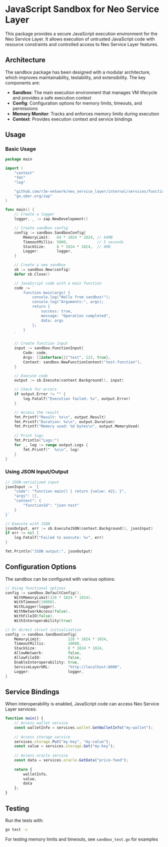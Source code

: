 # JavaScript Sandbox for Neo Service Layer

This package provides a secure JavaScript execution environment for the Neo Service Layer. It allows execution of untrusted JavaScript code with resource constraints and controlled access to Neo Service Layer features.

## Architecture

The sandbox package has been designed with a modular architecture, which improves maintainability, testability, and extensibility. The key components are:

- **Sandbox**: The main execution environment that manages VM lifecycle and provides a safe execution context
- **Config**: Configuration options for memory limits, timeouts, and permissions
- **Memory Monitor**: Tracks and enforces memory limits during execution
- **Context**: Provides execution context and service bindings

## Usage

### Basic Usage

```go
package main

import (
	"context"
	"fmt"
	"log"

	"github.com/r3e-network/neo_service_layer/internal/services/functions/runtime/sandbox"
	"go.uber.org/zap"
)

func main() {
	// Create a logger
	logger, _ := zap.NewDevelopment()

	// Create sandbox config
	config := sandbox.SandboxConfig{
		MemoryLimit:   64 * 1024 * 1024, // 64MB
		TimeoutMillis: 5000,             // 5 seconds
		StackSize:     8 * 1024 * 1024,  // 8MB
		Logger:        logger,
	}

	// Create a new sandbox
	sb := sandbox.New(config)
	defer sb.Close()

	// JavaScript code with a main function
	code := `
		function main(args) {
			console.log("Hello from sandbox!");
			console.log("Arguments:", args);
			return {
				success: true,
				message: "Operation completed",
				data: args
			};
		}
	`

	// Create function input
	input := sandbox.FunctionInput{
		Code: code,
		Args: []interface{}{"test", 123, true},
		Context: sandbox.NewFunctionContext("test-function"),
	}

	// Execute code
	output := sb.Execute(context.Background(), input)

	// Check for errors
	if output.Error != "" {
		log.Fatalf("Execution failed: %s", output.Error)
	}

	// Access the result
	fmt.Printf("Result: %v\n", output.Result)
	fmt.Printf("Duration: %v\n", output.Duration)
	fmt.Printf("Memory used: %d bytes\n", output.MemoryUsed)
	
	// Print logs
	fmt.Println("Logs:")
	for _, log := range output.Logs {
		fmt.Printf("  %s\n", log)
	}
}
```

### Using JSON Input/Output

```go
// JSON-serialized input
jsonInput := `{
	"code": "function main() { return {value: 42}; }",
	"args": [],
	"context": {
		"functionId": "json-test"
	}
}`

// Execute with JSON
jsonOutput, err := sb.ExecuteJSON(context.Background(), jsonInput)
if err != nil {
	log.Fatalf("Failed to execute: %v", err)
}

fmt.Println("JSON output:", jsonOutput)
```

## Configuration Options

The sandbox can be configured with various options:

```go
// Using functional options
config := sandbox.DefaultConfig().
	WithMemoryLimit(128 * 1024 * 1024).
	WithTimeout(10000).
	WithLogger(logger).
	WithNetworkAccess(false).
	WithFileIO(false).
	WithInteroperability(true)

// Or direct struct initialization
config := sandbox.SandboxConfig{
	MemoryLimit:            128 * 1024 * 1024,
	TimeoutMillis:          10000,
	StackSize:              8 * 1024 * 1024,
	AllowNetwork:           false,
	AllowFileIO:            false,
	EnableInteroperability: true,
	ServiceLayerURL:        "http://localhost:8080",
	Logger:                 logger,
}
```

## Service Bindings

When interoperability is enabled, JavaScript code can access Neo Service Layer services:

```javascript
function main() {
    // Access wallet service
    const walletInfo = services.wallet.GetWalletInfo("my-wallet");
    
    // Access storage service
    services.storage.Put("my-key", "my-value");
    const value = services.storage.Get("my-key");
    
    // Access oracle service
    const data = services.oracle.GetData("price-feed");
    
    return {
        walletInfo,
        value,
        data
    };
}
```

## Testing

Run the tests with:

```bash
go test -v
```

For testing memory limits and timeouts, see `sandbox_test.go` for examples 